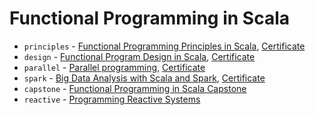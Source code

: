 # Functional Programming in Scala

* `principles` - [Functional Programming Principles in Scala](https://www.coursera.org/learn/progfun1), [Certificate](https://www.coursera.org/account/accomplishments/certificate/UFWEUJZ45X84)
* `design` - [Functional Program Design in Scala](https://www.coursera.org/learn/progfun2), [Certificate](https://www.coursera.org/account/accomplishments/certificate/FTULT3VGP8K2)
* `parallel` - [Parallel programming](https://www.coursera.org/learn/parprog1), [Certificate](https://www.coursera.org/account/accomplishments/certificate/PDV5PTUGD2DU)
* `spark` - [Big Data Analysis with Scala and Spark](https://www.coursera.org/learn/scala-spark-big-data), [Certificate](https://www.coursera.org/account/accomplishments/certificate/HDT86DQ4GF3T)
* `capstone` - [Functional Programming in Scala Capstone](https://www.coursera.org/learn/scala-capstone)
* `reactive` - [Programming Reactive Systems](https://www.edx.org/course/programming-reactive-systems)
